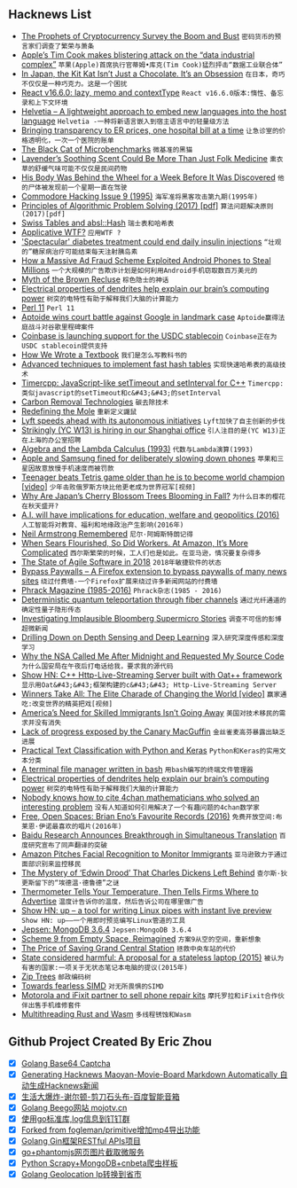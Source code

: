 ## Hacknews List


- [The Prophets of Cryptocurrency Survey the Boom and Bust](https://www.newyorker.com/magazine/2018/10/22/the-prophets-of-cryptocurrency-survey-the-boom-and-bust)  `密码货币的预言家们调查了繁荣与萧条`
- [Apple’s Tim Cook makes blistering attack on the “data industrial complex”](https://techcrunch.com/2018/10/24/apples-tim-cook-makes-blistering-attack-on-the-data-industrial-complex/)  `苹果(Apple)首席执行官蒂姆•库克(Tim Cook)猛烈抨击“数据工业联合体”`
- [In Japan, the Kit Kat Isn’t Just a Chocolate. It’s an Obsession](https://www.nytimes.com/interactive/2018/10/24/magazine/candy-kit-kat-japan.html)  `在日本，奇巧不仅仅是一种巧克力。这是一个困扰`
- [React v16.6.0: lazy, memo and contextType](https://reactjs.org/blog/2018/10/23/react-v-16-6.html)  `React v16.6.0版本:惰性、备忘录和上下文环境`
- [Helvetia – A lightweight approach to embed new languages into the host language](http://scg.unibe.ch/research/helvetia)  `Helvetia -一种将新语言嵌入到宿主语言中的轻量级方法`
- [Bringing transparency to ER prices, one hospital bill at a time](https://www.cjr.org/q_and_a/sarah-kliff-vox.php)  `让急诊室的价格透明化，一次一个医院的账单`
- [The Black Cat of Microbenchmarks](https://mrale.ph/blog/2014/02/23/the-black-cat-of-microbenchmarks.html)  `微基准的黑猫`
- [Lavender’s Soothing Scent Could Be More Than Just Folk Medicine](https://www.nytimes.com/2018/10/23/science/lavender-scent-anxiety.html)  `熏衣草的舒缓气味可能不仅仅是民间药物`
- [His Body Was Behind the Wheel for a Week Before It Was Discovered](https://www.nytimes.com/2018/10/23/nyregion/man-found-dead-in-car-new-york.html)  `他的尸体被发现前一个星期一直在驾驶`
- [Commodore Hacking Issue 9 (1995)](http://www.ffd2.com/fridge/chacking/c=hacking9.txt)  `海军准将黑客攻击第九期(1995年)`
- [Principles of Algorithmic Problem Solving (2017) [pdf]](https://www.csc.kth.se/~jsannemo/slask/main.pdf)  `算法问题解决原则(2017)[pdf]`
- [Swiss Tables and absl::Hash](https://abseil.io/blog/20180927-swisstables)  `瑞士表和哈希表`
- [Applicative WTF?](https://blog.plover.com/prog/haskell/applicative.html)  `应用WTF ?`
- [&#39;Spectacular&#39; diabetes treatment could end daily insulin injections](https://www.theguardian.com/society/2018/oct/24/spectacular-diabetes-treatment-could-end-daily-insulin-injections)  `“壮观的”糖尿病治疗可能结束每天注射胰岛素`
- [How a Massive Ad Fraud Scheme Exploited Android Phones to Steal Millions](https://www.buzzfeednews.com/article/craigsilverman/how-a-massive-ad-fraud-scheme-exploited-android-phones-to)  `一个大规模的广告欺诈计划是如何利用Android手机窃取数百万美元的`
- [Myth of the Brown Recluse](http://spiders.ucr.edu/myth.html)  `棕色隐士的神话`
- [Electrical properties of dendrites help explain our brain’s computing power](http://news.mit.edu/2018/dendrites-explain-brains-computing-power-1018?fbclid=IwAR2szOstJ6_hkoar2mo8NkXXMaOnfnIS5rFq5YNcOPf397n5HctnSUCGHjk#.W86CSfP5s-9.facebook)  `树突的电特性有助于解释我们大脑的计算能力`
- [Perl 11](http://perl11.org/)  `Perl 11`
- [Aptoide wins court battle against Google in landmark case](https://uk.reuters.com/article/us-google-antitrust-aptoide/aptoide-wins-court-battle-against-google-in-landmark-case-idUKKCN1MW2CL)  `Aptoide赢得法庭战斗对谷歌里程碑案件`
- [Coinbase is launching support for the USDC stablecoin](https://blog.coinbase.com/coinbase-and-circle-announce-the-launch-of-usd-coin-a-digital-dollar-2cd6548d237)  `Coinbase正在为USDC stablecoin提供支持`
- [How We Wrote a Textbook](http://tim.hibal.org/blog/how-we-wrote-a-textbook/)  `我们是怎么写教科书的`
- [Advanced techniques to implement fast hash tables](https://attractivechaos.wordpress.com/2018/10/01/advanced-techniques-to-implement-fast-hash-tables/)  `实现快速哈希表的高级技术`
- [Timercpp: JavaScript-like setTimeout and setInterval for C&#43;&#43;](https://github.com/shalithasuranga/timercpp)  `Timercpp:类似javascript的setTimeout和c&#43;&#43;的setInterval`
- [Carbon Removal Technologies](http://carbon.ycombinator.com)  `碳去除技术`
- [Redefining the Mole](https://www.nist.gov/si-redefinition/redefining-mole)  `重新定义鼹鼠`
- [Lyft speeds ahead with its autonomous initiatives](https://techcrunch.com/2018/10/23/lyft-is-buying-london-ar-startup-blue-vision-labs-to-fuel-its-autonomous-car-efforts/)  `Lyft加快了自主创新的步伐`
- [Strikingly (YC W13) is hiring in our Shanghai office](http://www.strikingly.com/s/careers?utm_source=hn&amp;utm_content=sh)  `引人注目的是(YC W13)正在上海的办公室招聘`
- [Algebra and the Lambda Calculus (1993)](https://people.csail.mit.edu/jaffer/lambda.txt)  `代数与Lambda演算(1993)`
- [Apple and Samsung fined for deliberately slowing down phones](https://www.theguardian.com/technology/2018/oct/24/apple-samsung-fined-for-slowing-down-phones)  `苹果和三星因故意放慢手机速度而被罚款`
- [Teenager beats Tetris game older than he is to become world champion [video]](https://www.bbc.co.uk/newsround/45943854)  `少年击败俄罗斯方块比他更老成为世界冠军[视频]`
- [Why Are Japan’s Cherry Blossom Trees Blooming in Fall?](https://www.smithsonianmag.com/smart-news/why-are-japans-cherry-blossom-trees-blooming-fall-180970590/?no-ist)  `为什么日本的樱花在秋天盛开?`
- [A.I. will have implications for education, welfare and geopolitics (2016)](https://www.economist.com/special-report/2016/06/25/re-educating-rita)  `人工智能将对教育、福利和地缘政治产生影响(2016年)`
- [Neil Armstrong Remembered](https://ceas.uc.edu/about/neil-armstrong-remembered.html)  `尼尔·阿姆斯特朗记得`
- [When Sears Flourished, So Did Workers. At Amazon, It’s More Complicated](https://www.nytimes.com/2018/10/23/business/economy/amazon-workers-sears-bankruptcy-filing.html)  `西尔斯繁荣的时候，工人们也是如此。在亚马逊，情况要复杂得多`
- [The State of Agile Software in 2018](https://martinfowler.com/articles/agile-aus-2018.html)  `2018年敏捷软件的状态`
- [Bypass Paywalls – A Firefox extension to bypass paywalls of many news sites](https://addons.mozilla.org/en-US/firefox/addon/bypasspaywalls/)  `绕过付费墙-一个Firefox扩展来绕过许多新闻网站的付费墙`
- [Phrack Magazine (1985-2016)](http://www.phrack.org/)  `Phrack杂志(1985 - 2016)`
- [Deterministic quantum teleportation through fiber channels](http://advances.sciencemag.org/content/4/10/eaas9401)  `通过光纤通道的确定性量子隐形传态`
- [Investigating Implausible Bloomberg Supermicro Stories](https://www.servethehome.com/investigating-implausible-bloomberg-supermicro-stories/)  `调查不可信的彭博超微新闻`
- [Drilling Down on Depth Sensing and Deep Learning](https://bair.berkeley.edu/blog/2018/10/23/depth-sensing/)  `深入研究深度传感和深度学习`
- [Why the NSA Called Me After Midnight and Requested My Source Code](https://medium.com/datadriveninvestor/why-the-nsa-called-me-after-midnight-and-requested-my-source-code-f7076c59ab3d)  `为什么国安局在午夜后打电话给我，要求我的源代码`
- [Show HN: C&#43;&#43; Http-Live-Streaming Server built with Oat&#43;&#43; framework](https://github.com/oatpp/oatpp-examples/tree/master/Media-Stream)  `显示用Oat&#43;&#43;框架构建的c&#43;&#43; Http-Live-Streaming Server`
- [Winners Take All: The Elite Charade of Changing the World [video]](https://www.youtube.com/watch?v=d_zt3kGW1NM)  `赢家通吃:改变世界的精英把戏[视频]`
- [America’s Need for Skilled Immigrants Isn’t Going Away](https://www.bloomberg.com/opinion/articles/2018-10-24/america-s-need-for-skilled-immigrants-isn-t-going-away?srnd=premium)  `美国对技术移民的需求并没有消失`
- [Lack of progress exposed by the Canary MacGuffin](https://rachelbythebay.com/w/2018/10/23/idle/)  `金丝雀麦高芬暴露出缺乏进展`
- [Practical Text Classification with Python and Keras](https://realpython.com/python-keras-text-classification/)  `Python和Keras的实用文本分类`
- [A terminal file manager written in bash](https://github.com/dylanaraps/fff)  `用bash编写的终端文件管理器`
- [Electrical properties of dendrites help explain our brain’s computing power](http://news.mit.edu/2018/dendrites-explain-brains-computing-power-1018)  `树突的电特性有助于解释我们大脑的计算能力`
- [Nobody knows how to cite 4chan mathematicians who solved an interesting problem](https://twitter.com/adversariel/status/1054811880919834634)  `没有人知道如何引用解决了一个有趣问题的4chan数学家`
- [Free, Open Spaces: Brian Eno’s Favourite Records (2016)](http://thequietus.com/articles/20034-brian-eno-favourite-records-interview)  `免费开放空间:布莱恩·伊诺最喜欢的唱片(2016年)`
- [Baidu Research Announces Breakthrough in Simultaneous Translation](https://simultrans-demo.github.io/)  `百度研究宣布了同声翻译的突破`
- [Amazon Pitches Facial Recognition to Monitor Immigrants](https://www.bloomberg.com/news/articles/2018-10-23/amazon-pitches-facial-recognition-tools-to-monitor-immigrants?srnd=premium)  `亚马逊致力于通过面部识别来监控移民`
- [The Mystery of ‘Edwin Drood’ That Charles Dickens Left Behind](https://www.thedailybeast.com/the-haunting-mystery-of-edwin-drood-that-charles-dickens-left-behind)  `查尔斯·狄更斯留下的“埃德温·德鲁德”之谜`
- [Thermometer Tells Your Temperature, Then Tells Firms Where to Advertise](https://www.nytimes.com/2018/10/23/business/media/fever-advertisements-medicine-clorox.html)  `温度计告诉你的温度，然后告诉公司在哪里做广告`
- [Show HN: up – a tool for writing Linux pipes with instant live preview](https://github.com/akavel/up)  `Show HN: up——一个用即时预览编写Linux管道的工具`
- [Jepsen: MongoDB 3.6.4](http://jepsen.io/analyses/mongodb-3-6-4)  `Jepsen:MongoDB 3.6.4`
- [Scheme 9 from Empty Space, Reimagined](https://t3x.org/s9fes-reimagined/index.html)  `方案9从空的空间，重新想象`
- [The Price of Saving Grand Central Station](https://www.citylab.com/design/2018/10/saving-grand-central-40-years-later-cautionary-tale/573208/)  `拯救中央车站的代价`
- [State considered harmful: A proposal for a stateless laptop (2015)](https://blog.invisiblethings.org/2015/12/23/state_harmful.html)  `被认为有害的国家:一项关于无状态笔记本电脑的提议(2015年)`
- [Zip Trees](https://arxiv.org/abs/1806.06726)  `邮政编码树`
- [Towards fearless SIMD](https://raphlinus.github.io/rust/simd/2018/10/19/fearless-simd.html)  `对无所畏惧的SIMD`
- [Motorola and iFixit partner to sell phone repair kits](https://ifixit.org/blog/11644/motorola-ifixit-partnership/)  `摩托罗拉和iFixit合作伙伴出售手机维修套件`
- [Multithreading Rust and Wasm](https://rustwasm.github.io/2018/10/24/multithreading-rust-and-wasm.html)  `多线程锈蚀和Wasm`

## Github Project Created By Eric Zhou

- [x] [Golang Base64 Captcha](https://github.com/mojocn/base64Captcha)
- [x] [Generating Hacknews Maoyan-Movie-Board Markdown Automatically 自动生成Hacknews新闻](https://github.com/dejavuzhou/md-genie)
- [x] [生活大爆炸-谢尔顿-剪刀石头布-百度智能音箱](https://github.com/mojocn/dueros-bang-game)
- [x] [Golang Beego网站 mojotv.cn](https://github.com/mojocn/www.mojotv.cn)
- [x] [使用go标准库,log信息到钉钉群](https://github.com/mojocn/dooger)
- [x] [Forked from fogleman/primitive增加mp4导出功能](https://github.com/mojocn/primitive)
- [x] [Golang Gin框架RESTful APIs项目](https://github.com/JJJJJJJerk/ezier-golang-web-api-framework)
- [x] [go+phantomjs网页图片截取微服务](https://github.com/mojocn/screen_shot)
- [x] [Python Scrapy+MongoDB+cnbeta爬虫样板](https://github.com/mojocn/scrapy_mongodb_boilerplate_cnbeta)
- [x] [Golang Geolocation Ip转换到省市](https://github.com/mojocn/ip2location)